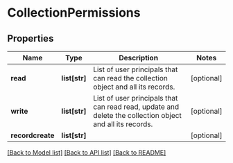 # CollectionPermissions

## Properties
Name | Type | Description | Notes
------------ | ------------- | ------------- | -------------
**read** | **list[str]** | List of user principals that can read the collection object and all its records. | [optional] 
**write** | **list[str]** | List of user principals that can read read, update and delete the collection object and all its records. | [optional] 
**recordcreate** | **list[str]** |  | [optional] 

[[Back to Model list]](../README.md#documentation-for-models) [[Back to API list]](../README.md#documentation-for-api-endpoints) [[Back to README]](../README.md)


